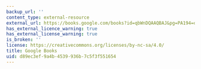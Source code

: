```yaml
---
backup_url: ''
content_type: external-resource
external_url: https://books.google.com/books?id=qbWnDQAAQBAJ&pg=PA194=onepage#v=onepage&q&f=false
has_external_licence_warning: true
has_external_license_warning: true
is_broken: ''
license: https://creativecommons.org/licenses/by-nc-sa/4.0/
title: Google Books
uid: d89ec3ef-9a4b-4539-936b-7c5f3f551654
---
```

